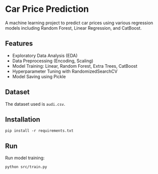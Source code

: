 # Car Price Prediction 

A machine learning project to predict car prices using various regression models including Random Forest, Linear Regression, and CatBoost.

## Features
- Exploratory Data Analysis (EDA)
- Data Preprocessing (Encoding, Scaling)
- Model Training: Linear, Random Forest, Extra Trees, CatBoost
- Hyperparameter Tuning with RandomizedSearchCV
- Model Saving using Pickle

## Dataset
The dataset used is `audi.csv`.

## Installation
```
pip install -r requirements.txt
```

## Run
Run model training:
```
python src/train.py
```
